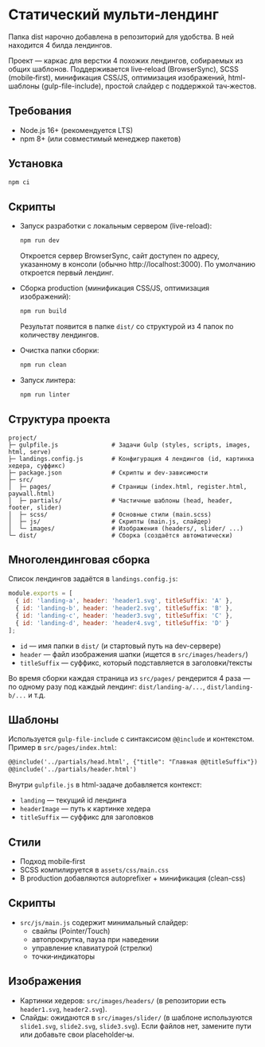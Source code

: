 # Статический мульти‑лендинг

Папка dist нарочно добавлена в репозиторий для удобства.
В ней находится 4 билда лендингов.

Проект — каркас для верстки 4 похожих лендингов, собираемых из общих шаблонов.
Поддерживается live‑reload (BrowserSync), SCSS (mobile‑first), минификация CSS/JS,
оптимизация изображений, html-шаблоны (gulp-file-include), простой слайдер с поддержкой тач‑жестов.

## Требования
- Node.js 16+ (рекомендуется LTS)
- npm 8+ (или совместимый менеджер пакетов)

## Установка
```bash
npm ci
```

## Скрипты
- Запуск разработки с локальным сервером (live-reload):
  ```bash
  npm run dev
  ```
  Откроется сервер BrowserSync, сайт доступен по адресу, указанному в консоли (обычно http://localhost:3000). По умолчанию откроется первый лендинг.

- Сборка production (минификация CSS/JS, оптимизация изображений):
  ```bash
  npm run build
  ```
  Результат появится в папке `dist/` со структурой из 4 папок по количеству лендингов.

- Очистка папки сборки:
  ```bash
  npm run clean
  ```
  
- Запуск линтера:
  ```bash
  npm run linter
  ```

## Структура проекта
```text
project/
├─ gulpfile.js               # Задачи Gulp (styles, scripts, images, html, serve)
├─ landings.config.js        # Конфигурация 4 лендингов (id, картинка хедера, суффикс)
├─ package.json              # Скрипты и dev-зависимости
├─ src/
│  ├─ pages/                 # Страницы (index.html, register.html, paywall.html)
│  ├─ partials/              # Частичные шаблоны (head, header, footer, slider)
│  ├─ scss/                  # Основные стили (main.scss)
│  ├─ js/                    # Скрипты (main.js, слайдер)
│  └─ images/                # Изображения (headers/, slider/ ...)
└─ dist/                     # Сборка (создаётся автоматически)
```

## Многолендинговая сборка
Список лендингов задаётся в `landings.config.js`:
```js
module.exports = [
  { id: 'landing-a', header: 'header1.svg', titleSuffix: 'A' },
  { id: 'landing-b', header: 'header2.svg', titleSuffix: 'B' },
  { id: 'landing-c', header: 'header3.svg', titleSuffix: 'C' },
  { id: 'landing-d', header: 'header4.svg', titleSuffix: 'D' }
];
```
- `id` — имя папки в `dist/` (и стартовый путь на dev-сервере)
- `header` — файл изображения шапки (ищется в `src/images/headers/`)
- `titleSuffix` — суффикс, который подставляется в заголовки/тексты

Во время сборки каждая страница из `src/pages/` рендерится 4 раза — по одному разу под каждый лендинг: `dist/landing-a/...`, `dist/landing-b/...` и т.д.

## Шаблоны
Используется `gulp-file-include` с синтаксисом `@@include` и контекстом. Пример в `src/pages/index.html`:
```html
@@include('../partials/head.html', {"title": "Главная @@titleSuffix"})
@@include('../partials/header.html')
```
Внутри `gulpfile.js` в html-задаче добавляется контекст:
- `landing` — текущий id лендинга
- `headerImage` — путь к картинке хедера
- `titleSuffix` — суффикс для заголовков

## Стили
- Подход mobile‑first
- SCSS компилируется в `assets/css/main.css`
- В production добавляются autoprefixer + минификация (clean-css)

## Скрипты
- `src/js/main.js` содержит минимальный слайдер:
  - свайпы (Pointer/Touch)
  - автопрокрутка, пауза при наведении
  - управление клавиатурой (стрелки)
  - точки‑индикаторы

## Изображения
- Картинки хедеров: `src/images/headers/` (в репозитории есть `header1.svg`, `header2.svg`).
- Слайды: ожидаются в `src/images/slider/` (в шаблоне используются `slide1.svg`, `slide2.svg`, `slide3.svg`).
  Если файлов нет, замените пути или добавьте свои placeholder‑ы.
